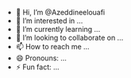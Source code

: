 - 👋 Hi, I’m @Azeddineelouafi
- 👀 I’m interested in ...
- 🌱 I’m currently learning ...
- 💞️ I’m looking to collaborate on ...
- 📫 How to reach me ...
- 😄 Pronouns: ...
- ⚡ Fun fact: ...

<!---
Azeddineelouafi/Azeddineelouafi is a ✨ special ✨ repository because its `README.md` (this file) appears on your GitHub profile.
You can click the Preview link to take a look at your changes.
--->
